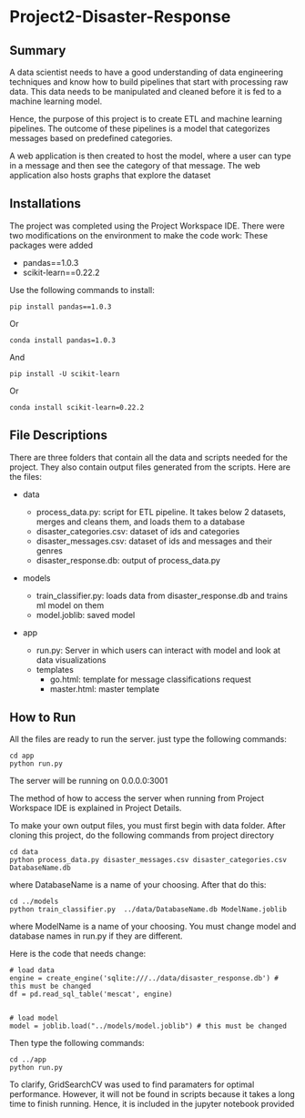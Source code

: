 # Project2-Disaster-Response

## Summary

A data scientist needs to have a good understanding of data engineering techniques and know how to build pipelines that start with processing raw data. This data needs to be manipulated and cleaned before it is fed to a machine learning model.

Hence, the purpose of this project is to create ETL and machine learning pipelines. The outcome of these pipelines is a model that categorizes messages based on predefined categories. 

A web application is then created to host the model, where a user can type in a message and then see the category of that message.
The web application also hosts graphs that explore the dataset

## Installations

The project was completed using the Project Workspace IDE. There were two modifications on the environment to make the code work: These packages were added

* pandas==1.0.3
* scikit-learn==0.22.2

Use the following commands to install:

```
pip install pandas==1.0.3
```
Or
```
conda install pandas=1.0.3
```

And


```
pip install -U scikit-learn
```
Or
```
conda install scikit-learn=0.22.2
```

## File Descriptions

There are three folders that contain all the data and scripts needed for the project. They also contain output files generated from the scripts. Here are the files:

* data
  * process_data.py: script for ETL pipeline. It takes below 2 datasets, merges and cleans them, and loads them to a database
  * disaster_categories.csv: dataset of ids and categories
  * disaster_messages.csv: dataset of ids and messages and their genres
  * disaster_response.db: output of process_data.py


* models
  * train_classifier.py: loads data from disaster_response.db and trains ml model on them
  * model.joblib: saved model
  

* app
  * run.py: Server in which users can interact with model and look at data visualizations
  * templates
    * go.html: template for message classifications request
    * master.html: master template
    

## How to Run

All the files are ready to run the server. just type the following commands:

```
cd app
python run.py
```
The server will be running on 0.0.0.0:3001

The method of how to access the server when running from Project Workspace IDE is explained in Project Details.

To make your own output files, you must first begin with data folder. After cloning this project, do the following commands from project directory

```
cd data
python process_data.py disaster_messages.csv disaster_categories.csv DatabaseName.db
```
where DatabaseName is a name of your choosing. After that do this:

```
cd ../models
python train_classifier.py  ../data/DatabaseName.db ModelName.joblib
```
where ModelName is a name of your choosing. You must change model and database names in run.py if they are different.

Here is the code that needs change:

```
# load data
engine = create_engine('sqlite:///../data/disaster_response.db') # this must be changed
df = pd.read_sql_table('mescat', engine)


# load model
model = joblib.load("../models/model.joblib") # this must be changed
```

Then type the following commands:

```
cd ../app
python run.py
```

To clarify, GridSearchCV was used to find paramaters for optimal performance. However, it will not be found in scripts because it takes a long time to finish running. Hence, it is included in the jupyter notebook provided
